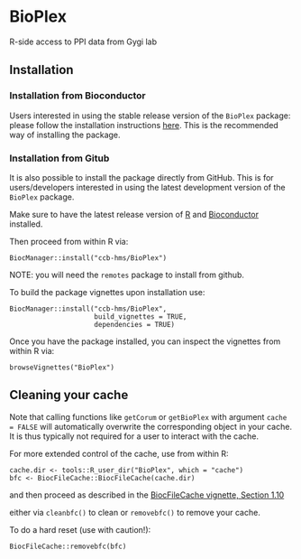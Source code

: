 # BioPlex
R-side access to PPI data from Gygi lab

## Installation

### Installation from Bioconductor

Users interested in using the stable release version of the `BioPlex` 
package: please follow the installation instructions
[here](https://bioconductor.org/packages/BioPlex). 
This is the recommended way of installing the package.

### Installation from Gitub

It is also possible to install the package directly from GitHub. This is 
for users/developers interested in using the latest development version of the
`BioPlex` package. 

Make sure to have the latest release version of 
[R](https://cran.r-project.org/) and 
[Bioconductor](https://bioconductor.org/install/) installed.

Then proceed from within R via:

```
BiocManager::install("ccb-hms/BioPlex") 
```

NOTE: you will need the `remotes` package to install from github. 

To build the package vignettes upon installation use:

```
BiocManager::install("ccb-hms/BioPlex",
                     build_vignettes = TRUE,
                     dependencies = TRUE)
```

Once you have the package installed, you can inspect the vignettes from within
R via:

```
browseVignettes("BioPlex")
```

## Cleaning your cache 

Note that calling functions like `getCorum` or `getBioPlex` with argument
`cache = FALSE` will automatically overwrite the corresponding object in your 
cache. It is thus typically not required for a user to interact with the cache.

For more extended control of the cache, use from within R:

```
cache.dir <- tools::R_user_dir("BioPlex", which = "cache") 
bfc <- BiocFileCache::BiocFileCache(cache.dir)
```

and then proceed as described in the
[BiocFileCache vignette, Section 1.10](https://www.bioconductor.org/packages/release/bioc/vignettes/BiocFileCache/inst/doc/BiocFileCache.html#cleaning-or-removing-cache)

either via `cleanbfc()` to clean or `removebfc()` to remove your cache.

To do a hard reset (use with caution!):

```
BiocFileCache::removebfc(bfc)
```
